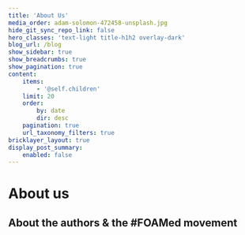 ```yaml
---
title: 'About Us'
media_order: adam-solomon-472458-unsplash.jpg
hide_git_sync_repo_link: false
hero_classes: 'text-light title-h1h2 overlay-dark'
blog_url: /blog
show_sidebar: true
show_breadcrumbs: true
show_pagination: true
content:
    items:
        - '@self.children'
    limit: 20
    order:
        by: date
        dir: desc
    pagination: true
    url_taxonomy_filters: true
bricklayer_layout: true
display_post_summary:
    enabled: false
---
```


# About us
## About the authors & the #FOAMed movement